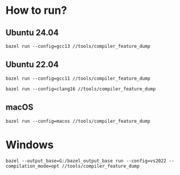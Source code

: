 # How to run?

## Ubuntu 24.04

```shell
bazel run --config=gcc13 //tools/compiler_feature_dump
```

## Ubuntu 22.04

```shell
bazel run --config=gcc11 //tools/compiler_feature_dump
```

```shell
bazel run --config=clang16 //tools/compiler_feature_dump
```

## macOS

```shell
bazel run --config=macos //tools/compiler_feature_dump
```

# Windows

```shell
bazel --output_base=G:/bazel_output_base run --config=vs2022 --compilation_mode=opt //tools/compiler_feature_dump
```
